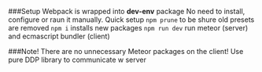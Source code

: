 ###Setup
Webpack is wrapped into **dev-env** package
No need to install, configure or raun it manually.
Quick setup
```npm prune``` to be shure old presets are removed
```npm i``` installs new packages
```npm run dev``` run meteor (server) and ecmascript bundler (client)

###Note!
There are no unnecessary Meteor packages on the client! Use pure DDP library to communicate w server
